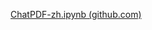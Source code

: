 
[ChatPDF-zh.ipynb (github.com)](https://gist.github.com/ninehills/ecf7107574c83016e8b68965bf9a51c4)

